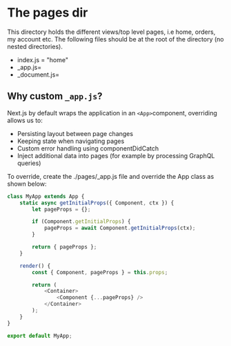 # The pages dir

This directory holds the different views/top level pages, i.e home, orders, my account etc. The following files should be at the root of the directory (no nested directories).

-   index.js = "home"
-   \_app.js=
-   \_document.js=

## Why custom `_app.js`?

Next.js by default wraps the application in an `<App>`component, overriding allows us to:

-   Persisting layout between page changes
-   Keeping state when navigating pages
-   Custom error handling using componentDidCatch
-   Inject additional data into pages (for example by processing GraphQL queries)

To override, create the ./pages/\_app.js file and override the App class as shown below:

```js
class MyApp extends App {
    static async getInitialProps({ Component, ctx }) {
        let pageProps = {};

        if (Component.getInitialProps) {
            pageProps = await Component.getInitialProps(ctx);
        }

        return { pageProps };
    }

    render() {
        const { Component, pageProps } = this.props;

        return (
            <Container>
                <Component {...pageProps} />
            </Container>
        );
    }
}

export default MyApp;
```
